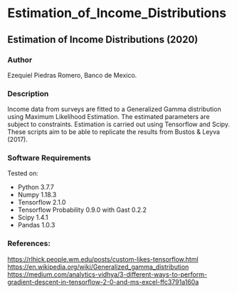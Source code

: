 # Estimation_of_Income_Distributions
## Estimation of Income Distributions (2020)

### Author
Ezequiel Piedras Romero, Banco de Mexico.

### Description  
Income data from surveys are fitted to a Generalized Gamma distribution using Maximum Likelihood Estimation. The estimated parameters are subject to constraints. Estimation is carried out using Tensorflow and Scipy.
These scripts aim to be able to replicate the results from Bustos & Leyva (2017).  

### Software Requirements
Tested on:  
* Python 3.7.7
* Numpy 1.18.3
* Tensorflow 2.1.0
* Tensorflow Probability 0.9.0 with Gast 0.2.2
* Scipy 1.4.1
* Pandas 1.0.3

### References:  
https://rlhick.people.wm.edu/posts/custom-likes-tensorflow.html  
https://en.wikipedia.org/wiki/Generalized_gamma_distribution  
https://medium.com/analytics-vidhya/3-different-ways-to-perform-gradient-descent-in-tensorflow-2-0-and-ms-excel-ffc3791a160a

